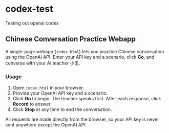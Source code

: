 # codex-test
Testing out openai codex

## Chinese Conversation Practice Webapp

A single-page webapp (`index.html`) lets you practice Chinese conversation using the OpenAI API. Enter your API key and a scenario, click **Go**, and converse with your AI teacher 小王.

### Usage
1. Open `index.html` in your browser.
2. Provide your OpenAI API key and a scenario.
3. Click **Go** to begin. The teacher speaks first. After each response, click **Record** to answer.
4. Click **Stop** at any time to end the conversation.

All requests are made directly from the browser, so your API key is never sent anywhere except the OpenAI API.
